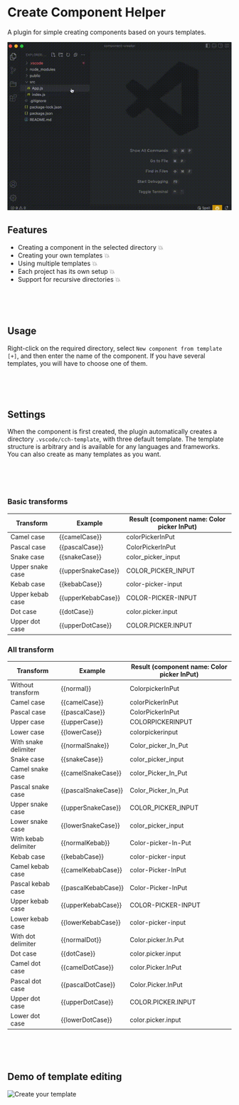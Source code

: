 # Create Component Helper

A plugin for simple creating components based on yours templates.

![Demo](https://raw.githubusercontent.com/dsbasko/component-creator/main/assets/gif/intro.gif 'Demo')

## Features

- Creating a component in the selected directory 💥
- Creating your own templates 💥
- Using multiple templates 💥
- Each project has its own setup 💥
- Support for recursive directories 💥

<br><br><br>

## Usage

Right-click on the required directory, select `New component from template [+]`, and then enter the name of the component. If you have several templates, you will have to choose one of them.

<br><br><br>

## Settings

When the component is first created, the plugin automatically creates a directory `.vscode/cch-template`, with three default template. The template structure is arbitrary and is available for any languages and frameworks. You can also create as many templates as you want.

<br><br><br>

### Basic transforms

| Transform        | Example            | Result (component name: Color picker InPut) |
| ---------------- | ------------------ | ------------------------------------------- |
| Camel case       | {{camelCase}}      | colorPickerInPut                            |
| Pascal case      | {{pascalCase}}     | ColorPickerInPut                            |
| Snake case       | {{snakeCase}}      | color_picker_input                          |
| Upper snake case | {{upperSnakeCase}} | COLOR_PICKER_INPUT                          |
| Kebab case       | {{kebabCase}}      | color-picker-input                          |
| Upper kebab case | {{upperKebabCase}} | COLOR-PICKER-INPUT                          |
| Dot case         | {{dotCase}}        | color.picker.input                          |
| Upper dot case   | {{upperDotCase}}   | COLOR.PICKER.INPUT                          |

### All transform

| Transform            | Example             | Result (component name: Color picker InPut) |
| -------------------- | ------------------- | ------------------------------------------- |
| Without transform    | {{normal}}          | ColorpickerInPut                            |
| Camel case           | {{camelCase}}       | colorPickerInPut                            |
| Pascal case          | {{pascalCase}}      | ColorPickerInPut                            |
| Upper case           | {{upperCase}}       | COLORPICKERINPUT                            |
| Lower case           | {{lowerCase}}       | colorpickerinput                            |
| With snake delimiter | {{normalSnake}}     | Color_picker_In_Put                         |
| Snake case           | {{snakeCase}}       | color_picker_input                          |
| Camel snake case     | {{camelSnakeCase}}  | color_Picker_In_Put                         |
| Pascal snake case    | {{pascalSnakeCase}} | Color_Picker_In_Put                         |
| Upper snake case     | {{upperSnakeCase}}  | COLOR_PICKER_INPUT                          |
| Lower snake case     | {{lowerSnakeCase}}  | color_picker_input                          |
| With kebab delimiter | {{normalKebab}}     | Color-picker-In-Put                         |
| Kebab case           | {{kebabCase}}       | color-picker-input                          |
| Camel kebab case     | {{camelKebabCase}}  | color-Picker-InPut                          |
| Pascal kebab case    | {{pascalKebabCase}} | Color-Picker-InPut                          |
| Upper kebab case     | {{upperKebabCase}}  | COLOR-PICKER-INPUT                          |
| Lower kebab case     | {{lowerKebabCase}}  | color-picker-input                          |
| With dot delimiter   | {{normalDot}}       | Color.picker.In.Put                         |
| Dot case             | {{dotCase}}         | color.picker.input                          |
| Camel dot case       | {{camelDotCase}}    | color.Picker.InPut                          |
| Pascal dot case      | {{pascalDotCase}}   | Color.Picker.InPut                          |
| Upper dot case       | {{upperDotCase}}    | COLOR.PICKER.INPUT                          |
| Lower dot case       | {{lowerDotCase}}    | color.picker.input                          |

<br><br><br>

## Demo of template editing

![Create your template](https://raw.githubusercontent.com/dsbasko/component-creator/main/assets/gif/custom-template.gif 'Create your template')
